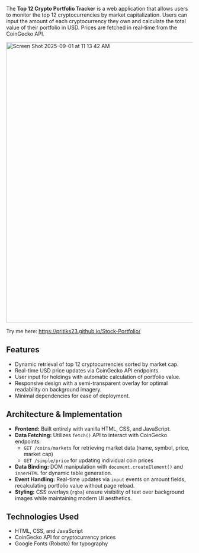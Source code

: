 
The **Top 12 Crypto Portfolio Tracker** is a web application that allows users to monitor the top 12 cryptocurrencies by market capitalization. Users can input the amount of each cryptocurrency they own and calculate the total value of their portfolio in USD. Prices are fetched in real-time from the CoinGecko API.

<img width="952" height="756" alt="Screen Shot 2025-09-01 at 11 13 42 AM" src="https://github.com/user-attachments/assets/0fdb2afa-0c8f-43d3-8b6c-8ae8c183d378" />


Try me here: https://pritiks23.github.io/Stock-Portfolio/

## Features
- Dynamic retrieval of top 12 cryptocurrencies sorted by market cap.
- Real-time USD price updates via CoinGecko API endpoints.
- User input for holdings with automatic calculation of portfolio value.
- Responsive design with a semi-transparent overlay for optimal readability on background imagery.
- Minimal dependencies for ease of deployment.

## Architecture & Implementation
- **Frontend:** Built entirely with vanilla HTML, CSS, and JavaScript.
- **Data Fetching:** Utilizes `fetch()` API to interact with CoinGecko endpoints:
  - `GET /coins/markets` for retrieving market data (name, symbol, price, market cap)
  - `GET /simple/price` for updating individual coin prices
- **Data Binding:** DOM manipulation with `document.createElement()` and `innerHTML` for dynamic table generation.
- **Event Handling:** Real-time updates via `input` events on amount fields, recalculating portfolio value without page reload.
- **Styling:** CSS overlays (`rgba`) ensure visibility of text over background images while maintaining modern UI aesthetics.

## Technologies Used
- HTML, CSS, and JavaScript
- CoinGecko API for cryptocurrency prices
- Google Fonts (Roboto) for typography


